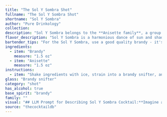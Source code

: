 ```yaml
---
title: "The Sol Y Sombra Shot"
fullname: "The Sol Y Sombra Shot"
shortname: "Sol Y Sombra"
author: "Pure Drinkology"
collection:
description: "Sol Y Sombra belongs to the **Anisette family**, a group of cocktails traditionally enjoyed in Spain and Latin America.  Its origin is uncertain but likely dates back to the 19th century,  a time when brandy and anise liqueurs were popular throughout the region. "
flavor_description: "Sol Y Sombra is a harmonious dance of sun and shade. The brandy's rich fruitiness takes the lead, offering a warm embrace with notes of dried plums and oak. Anisette joins the party, adding a subtle, licorice-kissed sweetness that lingers on the palate. The result is a complex yet balanced cocktail, perfect for sipping under a warm sun or amidst the dappled shade of a summer afternoon. "
bartender_tips: "For the Sol Y Sombra, use a good quality brandy - it's the star of the show. Ensure your anisette is chilled, it'll add a crispness to the cocktail. Don't overshake, a gentle stir keeps the brandy's complexity intact.  A lemon twist, not a squeeze, gives a subtle citrus note without overwhelming the brandy and anisette."
ingredients:
  - item: "Brandy"
    measure: "1.5 oz"
  - item: "Anisette"
    measure: "1.5 oz"
instructions:
  - item: "Shake ingredients with ice, strain into a brandy snifter, and serve."
glass: "Brandy snifter"
category: "shot"
has_alcohol: true
base_spirit: "brandy"
family: ""
visual: "## LLM Prompt for Describing Sol Y Sombra Cocktail:**Imagine a cocktail called Sol Y Sombra, a play on the Spanish words for sun and shade. It's a beautiful blend of **brandy** and **anisette**, with a mysterious and alluring depth.****Describe the appearance of this cocktail using the following parameters:*** **Color:** Is it golden, amber, clear, or a unique shade entirely? * **Clarity:** Is it crystal clear, slightly cloudy, or hazy? * **Texture:** Is it smooth and silky, or does it have an oily sheen? * **Garnish:** If any, what is the garnish and how does it enhance the visual appeal? * **Glassware:** What type of glass best showcases the beauty of the cocktail? (e.g., coupe, rocks glass, martini glass)**Use your imagination and provide a vivid description of the Sol Y Sombra cocktail. Focus on the details that make it visually captivating and enticing.** "
source: "thecocktaildb"
---
```


